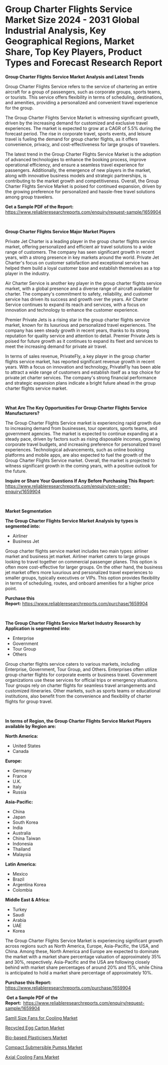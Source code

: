 <p><h1>Group Charter Flights Service Market Size 2024 - 2031 Global Industrial Analysis, Key Geographical Regions, Market Share, Top Key Players, Product Types and Forecast Research Report</h1></p><p><strong>Group Charter Flights Service Market Analysis and Latest Trends</strong></p>
<p><p>Group Charter Flights Service refers to the service of chartering an entire aircraft for a group of passengers, such as corporate groups, sports teams, or tourists. This service offers flexibility in terms of scheduling, destinations, and amenities, providing a personalized and convenient travel experience for the group.</p><p>The Group Charter Flights Service Market is witnessing significant growth, driven by the increasing demand for customized and exclusive travel experiences. The market is expected to grow at a CAGR of 5.5% during the forecast period. The rise in corporate travel, sports events, and leisure travel is fueling the demand for group charter flights, as it offers convenience, privacy, and cost-effectiveness for large groups of travelers.</p><p>The latest trend in the Group Charter Flights Service Market is the adoption of advanced technologies to enhance the booking process, improve operational efficiency, and ensure a seamless travel experience for passengers. Additionally, the emergence of new players in the market, along with innovative business models and strategic partnerships, is contributing to the market growth and competitiveness. Overall, the Group Charter Flights Service Market is poised for continued expansion, driven by the growing preference for personalized and hassle-free travel solutions among group travelers.</p></p>
<p><strong>Get a Sample PDF of the Report:&nbsp;</strong> <a href="https://www.reliableresearchreports.com/enquiry/request-sample/1659904">https://www.reliableresearchreports.com/enquiry/request-sample/1659904</a></p>
<p>&nbsp;</p>
<p><strong>Group Charter Flights Service Major Market Players</strong></p>
<p><p>Private Jet Charter is a leading player in the group charter flights service market, offering personalized and efficient air travel solutions to a wide range of customers. The company has seen significant growth in recent years, with a strong presence in key markets around the world. Private Jet Charter's focus on customer satisfaction and exceptional service has helped them build a loyal customer base and establish themselves as a top player in the industry.</p><p>Air Charter Service is another key player in the group charter flights service market, with a global presence and a diverse range of aircraft available for charter. The company's commitment to safety, reliability, and customer service has driven its success and growth over the years. Air Charter Service continues to expand its reach and services, with a focus on innovation and technology to enhance the customer experience.</p><p>Premier Private Jets is a rising star in the group charter flights service market, known for its luxurious and personalized travel experiences. The company has seen steady growth in recent years, thanks to its strong reputation for quality service and attention to detail. Premier Private Jets is poised for future growth as it continues to expand its fleet and services to meet the increasing demand for private air travel.</p><p>In terms of sales revenue, PrivateFly, a key player in the group charter flights service market, has reported significant revenue growth in recent years. With a focus on innovation and technology, PrivateFly has been able to attract a wide range of customers and establish itself as a top choice for private jet charter services. The company's strong financial performance and strategic expansion plans indicate a bright future ahead in the group charter flights service market.</p></p>
<p>&nbsp;</p>
<p><strong>What Are The Key Opportunities For Group Charter Flights Service Manufacturers?</strong></p>
<p><p>The Group Charter Flights Service market is experiencing rapid growth due to increasing demand from businesses, tour operators, sports teams, and government agencies. The market is expected to continue expanding at a steady pace, driven by factors such as rising disposable incomes, growing corporate travel budgets, and increasing preference for personalized travel experiences. Technological advancements, such as online booking platforms and mobile apps, are also expected to fuel the growth of the Group Charter Flights Service market. Overall, the market is projected to witness significant growth in the coming years, with a positive outlook for the future.</p></p>
<p><strong>Inquire or Share Your Questions If Any Before Purchasing This Report:</strong> <a href="https://www.reliableresearchreports.com/enquiry/pre-order-enquiry/1659904">https://www.reliableresearchreports.com/enquiry/pre-order-enquiry/1659904</a></p>
<p>&nbsp;</p>
<p><strong>Market Segmentation</strong></p>
<p><strong>The Group Charter Flights Service Market Analysis by types is segmented into:</strong></p>
<p><ul><li>Airliner</li><li>Business Jet</li></ul></p>
<p><p>Group charter flights service market includes two main types: airliner market and business jet market. Airliner market caters to large groups looking to travel together on commercial passenger planes. This option is often more cost-effective for larger groups. On the other hand, the business jet market offers more luxurious and personalized travel experiences to smaller groups, typically executives or VIPs. This option provides flexibility in terms of scheduling, routes, and onboard amenities for a higher price point.</p></p>
<p><strong>Purchase this Report:&nbsp;</strong><a href="https://www.reliableresearchreports.com/purchase/1659904">https://www.reliableresearchreports.com/purchase/1659904</a></p>
<p>&nbsp;</p>
<p><strong>The Group Charter Flights Service Market Industry Research by Application is segmented into:</strong></p>
<p><ul><li>Enterprise</li><li>Government</li><li>Tour Group</li><li>Others</li></ul></p>
<p><p>Group charter flights service caters to various markets, including Enterprise, Government, Tour Group, and Others. Enterprises often utilize group charter flights for corporate events or business travel. Government organizations use these services for official trips or emergency situations. Tour groups rely on charter flights for seamless travel arrangements and customized itineraries. Other markets, such as sports teams or educational institutions, also benefit from the convenience and flexibility of charter flights for group travel.</p></p>
<p>&nbsp;</p>
<p><strong>In terms of Region, the Group Charter Flights Service Market Players available by Region are:</strong></p>
<p>
    <p> <strong> North America: </strong>
        <ul>
            <li>United States</li>
            <li>Canada</li>
        </ul>
        </p> 
    <p> <strong> Europe: </strong>
        <ul>
            <li>Germany</li>
            <li>France</li>
            <li>U.K.</li>
            <li>Italy</li>
            <li>Russia</li>
        </ul>
        </p> 
    <p> <strong> Asia-Pacific: </strong>
        <ul>
            <li>China</li>
            <li>Japan</li>
            <li>South Korea</li>
            <li>India</li>
            <li>Australia</li>
            <li>China Taiwan</li>
            <li>Indonesia</li>
            <li>Thailand</li>
            <li>Malaysia</li>
        </ul>
        </p> 
    <p> <strong> Latin America: </strong>
        <ul>
            <li>Mexico</li>
            <li>Brazil</li>
            <li>Argentina Korea</li>
            <li>Colombia</li>
        </ul>
        </p> 
    <p> <strong> Middle East & Africa: </strong>
        <ul>
            <li>Turkey</li>
            <li>Saudi</li>
            <li>Arabia</li>
            <li>UAE</li>
            <li>Korea</li>
        </ul>
    </p>
    </p>
<p><p>The Group Charter Flights Service Market is experiencing significant growth across regions such as North America, Europe, Asia-Pacific, the USA, and China. Among these, North America and Europe are expected to dominate the market with a market share percentage valuation of approximately 35% and 30%, respectively. Asia-Pacific and the USA are following closely behind with market share percentages of around 20% and 15%, while China is anticipated to hold a market share percentage of approximately 10%.</p></p>
<p><strong>Purchase this Report: </strong><a href="https://www.reliableresearchreports.com/purchase/1659904">https://www.reliableresearchreports.com/purchase/1659904</a></p>
<p>&nbsp;<strong>Get a Sample PDF of the Report:&nbsp;&nbsp;</strong><a href="https://www.reliableresearchreports.com/enquiry/request-sample/1659904">https://www.reliableresearchreports.com/enquiry/request-sample/1659904</a></p>
<p><strong></strong></p>
<p><p><a href="https://lydian-appliance-61d.notion.site/Samll-Size-Fans-for-Cooling-Market-Size-Reflecting-a-Forecast-Till-2031-Market-By-Type-By-Applicat-5f3609b5e65c419a91c18911848d7147">Samll Size Fans for Cooling Market</a></p><p><a href="https://view.publitas.com/reportprime-1/recycled-egg-carton-market-size-market-trends-and-growth-outlook-forecasted-for-period-from-2024-to-2031/">Recycled Egg Carton Market</a></p><p><a href="https://github.com/johnbach50/Market-Research-Report-List-2/blob/main/bio-based-plasticisers-market.md">Bio-based Plasticisers Market</a></p><p><a href="https://github.com/pjcfca/Market-Research-Report-List-1/blob/main/compact-submersible-pumps-market.md">Compact Submersible Pumps Market</a></p><p><a href="https://summer-dogwood-3e9.notion.site/Axial-Cooling-Fans-Market-Dynamics-2024-2031-Also-about-Its-Market-Trends-Projections-and-Opportu-4e57533905924ebf8bd5e0e96874afa8">Axial Cooling Fans Market</a></p></p>